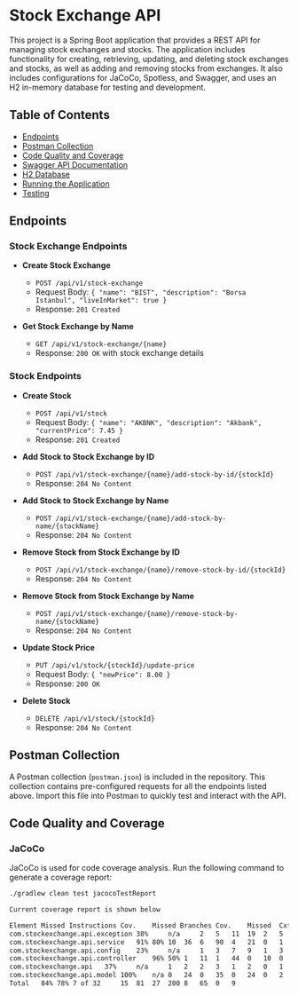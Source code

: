 # Stock Exchange API

This project is a Spring Boot application that provides a REST API for managing stock exchanges and stocks. The application includes functionality for creating, retrieving, updating, and deleting stock exchanges and stocks, as well as adding and removing stocks from exchanges. It also includes configurations for JaCoCo, Spotless, and Swagger, and uses an H2 in-memory database for testing and development.

## Table of Contents
- [Endpoints](#endpoints)
- [Postman Collection](#postman-collection)
- [Code Quality and Coverage](#code-quality-and-coverage)
- [Swagger API Documentation](#swagger-api-documentation)
- [H2 Database](#h2-database)
- [Running the Application](#running-the-application)
- [Testing](#testing)

## Endpoints

### Stock Exchange Endpoints
- **Create Stock Exchange**
  - `POST /api/v1/stock-exchange`
  - Request Body: `{ "name": "BIST", "description": "Borsa Istanbul", "liveInMarket": true }`
  - Response: `201 Created`

- **Get Stock Exchange by Name**
  - `GET /api/v1/stock-exchange/{name}`
  - Response: `200 OK` with stock exchange details

### Stock Endpoints
- **Create Stock**
  - `POST /api/v1/stock`
  - Request Body: `{ "name": "AKBNK", "description": "Akbank", "currentPrice": 7.45 }`
  - Response: `201 Created`

- **Add Stock to Stock Exchange by ID**
  - `POST /api/v1/stock-exchange/{name}/add-stock-by-id/{stockId}`
  - Response: `204 No Content`

- **Add Stock to Stock Exchange by Name**
  - `POST /api/v1/stock-exchange/{name}/add-stock-by-name/{stockName}`
  - Response: `204 No Content`

- **Remove Stock from Stock Exchange by ID**
  - `POST /api/v1/stock-exchange/{name}/remove-stock-by-id/{stockId}`
  - Response: `204 No Content`

- **Remove Stock from Stock Exchange by Name**
  - `POST /api/v1/stock-exchange/{name}/remove-stock-by-name/{stockName}`
  - Response: `204 No Content`

- **Update Stock Price**
  - `PUT /api/v1/stock/{stockId}/update-price`
  - Request Body: `{ "newPrice": 8.00 }`
  - Response: `200 OK`

- **Delete Stock**
  - `DELETE /api/v1/stock/{stockId}`
  - Response: `204 No Content`

## Postman Collection

A Postman collection (`postman.json`) is included in the repository. This collection contains pre-configured requests for all the endpoints listed above. Import this file into Postman to quickly test and interact with the API.

## Code Quality and Coverage

### JaCoCo

JaCoCo is used for code coverage analysis. Run the following command to generate a coverage report:
```sh
./gradlew clean test jacocoTestReport

Current coverage report is shown below

Element	Missed Instructions	Cov.	Missed Branches	Cov.	Missed	Cxty	Missed	Lines	Missed	Methods	Missed	Classes
com.stockexchange.api.exception	38%		n/a		2	5	11	19	2	5	0	2
com.stockexchange.api.service	91%	80%	10	36	6	90	4	21	0	1		
com.stockexchange.api.config	23%		n/a		1	3	7	9	1	3	0	2
com.stockexchange.api.controller	96%	50%	1	11	1	44	0	10	0	1		
com.stockexchange.api	37%		n/a		1	2	2	3	1	2	0	1
com.stockexchange.api.model	100%	n/a	0	24	0	35	0	24	0	2		
Total	84%	78%	7 of 32		15	81	27	200	8	65	0	9

